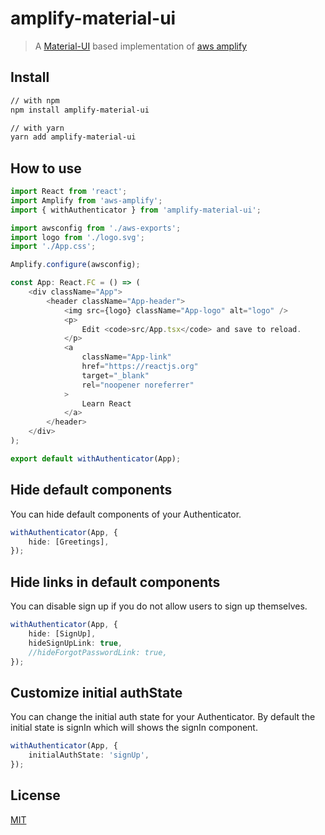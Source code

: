 # amplify-material-ui

> A [Material-UI](https://github.com/mui-org/material-ui) based implementation of [aws amplify](https://github.com/aws-amplify/amplify-js)

## Install

```sh
// with npm
npm install amplify-material-ui

// with yarn
yarn add amplify-material-ui
```

## How to use

```typescript
import React from 'react';
import Amplify from 'aws-amplify';
import { withAuthenticator } from 'amplify-material-ui';

import awsconfig from './aws-exports';
import logo from './logo.svg';
import './App.css';

Amplify.configure(awsconfig);

const App: React.FC = () => (
    <div className="App">
        <header className="App-header">
            <img src={logo} className="App-logo" alt="logo" />
            <p>
                Edit <code>src/App.tsx</code> and save to reload.
            </p>
            <a
                className="App-link"
                href="https://reactjs.org"
                target="_blank"
                rel="noopener noreferrer"
            >
                Learn React
            </a>
        </header>
    </div>
);

export default withAuthenticator(App);
```

## Hide default components

You can hide default components of your Authenticator.

```typescript
withAuthenticator(App, {
    hide: [Greetings],
});
```

## Hide links in default components

You can disable sign up if you do not allow users to sign up themselves.

```typescript
withAuthenticator(App, {
    hide: [SignUp],
    hideSignUpLink: true,
    //hideForgotPasswordLink: true,
});
```

## Customize initial authState

You can change the initial auth state for your Authenticator. By default the initial state is signIn which will shows the signIn component.

```typescript
withAuthenticator(App, {
    initialAuthState: 'signUp',
});
```

## License

[MIT](LICENSE)
